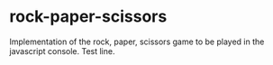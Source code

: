 # rock-paper-scissors
Implementation of the rock, paper, scissors game to be played
in the javascript console.
Test line.